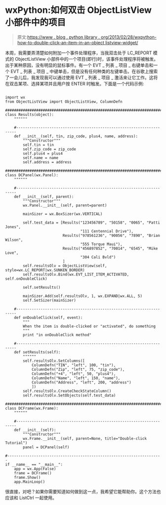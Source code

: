 # wxPython:如何双击 ObjectListView 小部件中的项目

> 原文:[https://www . blog . python library . org/2013/02/28/wxpython-how-to-double-click-an-item-in-an-object listview-widget/](https://www.blog.pythonlibrary.org/2013/02/28/wxpython-how-to-double-click-an-item-in-an-objectlistview-widget/)

本周，我需要弄清楚如何附加一个事件处理程序，当我双击处于 LC_REPORT 模式的 ObjectListView 小部件中的一个项目(即行)时，该事件处理程序将被触发。出于某种原因，没有明显的鼠标事件。有一个 EVT _ 列表 _ 项目 _ 右键单击和一个 EVT _ 列表 _ 项目 _ 中键单击，但是没有任何种类的左键单击。在谷歌上搜索了一会儿后，我发现我可以通过使用 EVT _ 列表 _ 项目 _ 激活来让它工作。这将在双击某项、选择某项并且用户按 ENTER 时触发。下面是一个代码示例:

```

import wx
from ObjectListView import ObjectListView, ColumnDefn

########################################################################
class Results(object):
    """"""

    #----------------------------------------------------------------------
    def __init__(self, tin, zip_code, plus4, name, address):
        """Constructor"""
        self.tin = tin
        self.zip_code = zip_code
        self.plus4 = plus4
        self.name = name
        self.address = address

########################################################################
class DCPanel(wx.Panel):
    """"""

    #----------------------------------------------------------------------
    def __init__(self, parent):
        """Constructor"""
        wx.Panel.__init__(self, parent=parent)

        mainSizer = wx.BoxSizer(wx.VERTICAL)

        self.test_data = [Results("123456789", "50158", "0065", "Patti Jones",
                                  "111 Centennial Drive"),
                          Results("978561236", "90056", "7890", "Brian Wilson",
                                  "555 Torque Maui"),
                          Results("456897852", "70014", "6545", "Mike Love", 
                                  "304 Cali Bvld")
                          ]
        self.resultsOlv = ObjectListView(self, style=wx.LC_REPORT|wx.SUNKEN_BORDER)
        self.resultsOlv.Bind(wx.EVT_LIST_ITEM_ACTIVATED, self.onDoubleClick)

        self.setResults()

        mainSizer.Add(self.resultsOlv, 1, wx.EXPAND|wx.ALL, 5)
        self.SetSizer(mainSizer)

    #----------------------------------------------------------------------
    def onDoubleClick(self, event):
        """
        When the item is double-clicked or "activated", do something
        """
        print "in onDoubleClick method"

    #----------------------------------------------------------------------
    def setResults(self):
        """"""
        self.resultsOlv.SetColumns([
            ColumnDefn("TIN", "left", 100, "tin"),
            ColumnDefn("Zip", "left", 75, "zip_code"),
            ColumnDefn("+4", "left", 50, "plus4"),
            ColumnDefn("Name", "left", 150, "name"),
            ColumnDefn("Address", "left", 200, "address")
            ])
        self.resultsOlv.CreateCheckStateColumn()
        self.resultsOlv.SetObjects(self.test_data)

########################################################################
class DCFrame(wx.Frame):
    """"""

    #----------------------------------------------------------------------
    def __init__(self):
        """Constructor"""
        wx.Frame.__init__(self, parent=None, title="Double-click Tutorial")
        panel = DCPanel(self)

#----------------------------------------------------------------------
if __name__ == "__main__":
    app = wx.App(False)
    frame = DCFrame()
    frame.Show()
    app.MainLoop()

```

很直接，对吧？如果你需要知道如何做到这一点，我希望它能帮助你。这个方法也应该和 ListCtrl 一起使用。